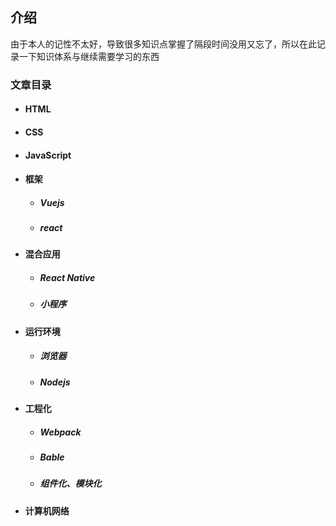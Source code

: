 ## 介绍
由于本人的记性不太好，导致很多知识点掌握了隔段时间没用又忘了，所以在此记录一下知识体系与继续需要学习的东西
### 文章目录
- #### HTML
- #### CSS
- #### JavaScript
- #### 框架
   - ##### Vuejs
   - ##### react
- #### 混合应用
   - ##### React Native
   - ##### 小程序
- #### 运行环境
   - ##### 浏览器
   - ##### Nodejs
- #### 工程化
   - ##### Webpack
   - ##### Bable
   - ##### 组件化、模块化
- #### 计算机网络